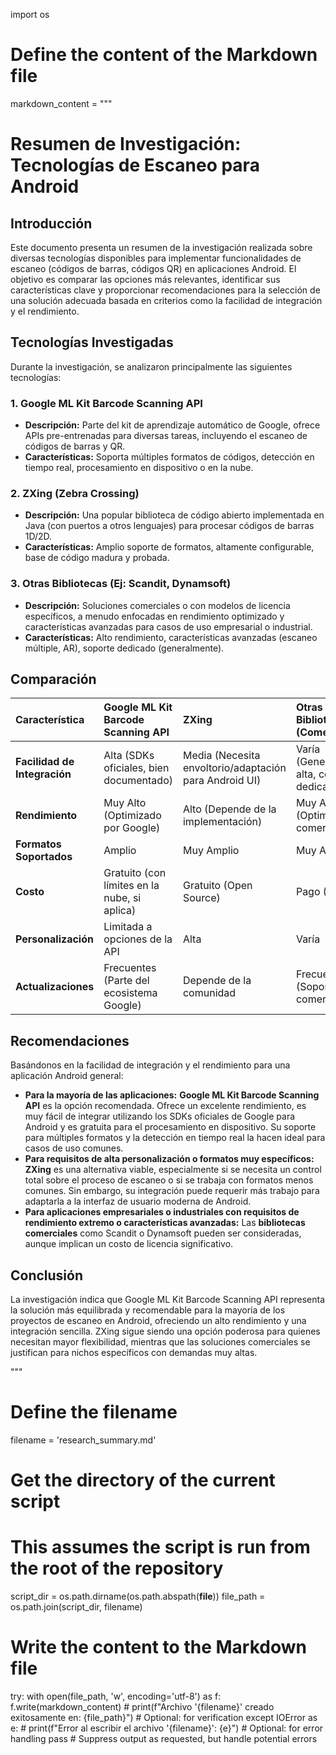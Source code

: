 import os

# Define the content of the Markdown file
markdown_content = """
# Resumen de Investigación: Tecnologías de Escaneo para Android

## Introducción

Este documento presenta un resumen de la investigación realizada sobre diversas tecnologías disponibles para implementar funcionalidades de escaneo (códigos de barras, códigos QR) en aplicaciones Android. El objetivo es comparar las opciones más relevantes, identificar sus características clave y proporcionar recomendaciones para la selección de una solución adecuada basada en criterios como la facilidad de integración y el rendimiento.

## Tecnologías Investigadas

Durante la investigación, se analizaron principalmente las siguientes tecnologías:

### 1. Google ML Kit Barcode Scanning API
-   **Descripción:** Parte del kit de aprendizaje automático de Google, ofrece APIs pre-entrenadas para diversas tareas, incluyendo el escaneo de códigos de barras y QR.
-   **Características:** Soporta múltiples formatos de códigos, detección en tiempo real, procesamiento en dispositivo o en la nube.

### 2. ZXing (Zebra Crossing)
-   **Descripción:** Una popular biblioteca de código abierto implementada en Java (con puertos a otros lenguajes) para procesar códigos de barras 1D/2D.
-   **Características:** Amplio soporte de formatos, altamente configurable, base de código madura y probada.

### 3. Otras Bibliotecas (Ej: Scandit, Dynamsoft)
-   **Descripción:** Soluciones comerciales o con modelos de licencia específicos, a menudo enfocadas en rendimiento optimizado y características avanzadas para casos de uso empresarial o industrial.
-   **Características:** Alto rendimiento, características avanzadas (escaneo múltiple, AR), soporte dedicado (generalmente).

## Comparación

| Característica          | Google ML Kit Barcode Scanning API | ZXing                        | Otras Bibliotecas (Comerciales) |
| :---------------------- | :--------------------------------- | :--------------------------- | :------------------------------ |
| **Facilidad de Integración** | Alta (SDKs oficiales, bien documentado) | Media (Necesita envoltorio/adaptación para Android UI) | Varía (Generalmente alta, con SDKs dedicados) |
| **Rendimiento**         | Muy Alto (Optimizado por Google)   | Alto (Depende de la implementación) | Muy Alto (Optimizado comercialmente) |
| **Formatos Soportados** | Amplio                             | Muy Amplio                   | Muy Amplio                      |
| **Costo**               | Gratuito (con límites en la nube, si aplica) | Gratuito (Open Source)       | Pago (Licencias)                |
| **Personalización**     | Limitada a opciones de la API      | Alta                         | Varía                           |
| **Actualizaciones**     | Frecuentes (Parte del ecosistema Google) | Depende de la comunidad      | Frecuentes (Soporte comercial)  |

## Recomendaciones

Basándonos en la facilidad de integración y el rendimiento para una aplicación Android general:

-   **Para la mayoría de las aplicaciones:** **Google ML Kit Barcode Scanning API** es la opción recomendada. Ofrece un excelente rendimiento, es muy fácil de integrar utilizando los SDKs oficiales de Google para Android y es gratuita para el procesamiento en dispositivo. Su soporte para múltiples formatos y la detección en tiempo real la hacen ideal para casos de uso comunes.
-   **Para requisitos de alta personalización o formatos muy específicos:** **ZXing** es una alternativa viable, especialmente si se necesita un control total sobre el proceso de escaneo o si se trabaja con formatos menos comunes. Sin embargo, su integración puede requerir más trabajo para adaptarla a la interfaz de usuario moderna de Android.
-   **Para aplicaciones empresariales o industriales con requisitos de rendimiento extremo o características avanzadas:** Las **bibliotecas comerciales** como Scandit o Dynamsoft pueden ser consideradas, aunque implican un costo de licencia significativo.

## Conclusión

La investigación indica que Google ML Kit Barcode Scanning API representa la solución más equilibrada y recomendable para la mayoría de los proyectos de escaneo en Android, ofreciendo un alto rendimiento y una integración sencilla. ZXing sigue siendo una opción poderosa para quienes necesitan mayor flexibilidad, mientras que las soluciones comerciales se justifican para nichos específicos con demandas muy altas.

"""

# Define the filename
filename = 'research_summary.md'

# Get the directory of the current script
# This assumes the script is run from the root of the repository
script_dir = os.path.dirname(os.path.abspath(__file__))
file_path = os.path.join(script_dir, filename)

# Write the content to the Markdown file
try:
    with open(file_path, 'w', encoding='utf-8') as f:
        f.write(markdown_content)
    # print(f"Archivo '{filename}' creado exitosamente en: {file_path}") # Optional: for verification
except IOError as e:
    # print(f"Error al escribir el archivo '{filename}': {e}") # Optional: for error handling
    pass # Suppress output as requested, but handle potential errors